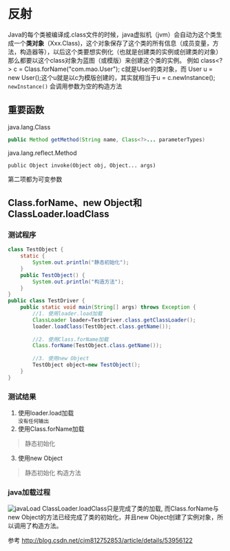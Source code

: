 # 反射
Java的每个类被编译成.class文件的时候，java虚拟机（jvm）会自动为这个类生成一个**类对象**（Xxx.Class)，这个对象保存了这个类的所有信息（成员变量，方法，构造器等），以后这个类要想实例化（也就是创建类的实例或创建类的对象）那么都要以这个class对象为蓝图（或模版）来创建这个类的实例。
例如 class<?> c = Class.forName("com.mao.User"); c就是User的类对象，而 User u = new User();这个u就是以c为模版创建的，其实就相当于u = c.newInstance(); 
`newInstance()` 会调用参数为空的构造方法
## 重要函数
java.lang.Class

``` java
public Method getMethod(String name, Class<?>... parameterTypes)
```

java.lang.reflect.Method

```
public Object invoke(Object obj, Object... args)
```

第二项都为可变参数
## Class.forName、new Object和ClassLoader.loadClass
### 测试程序

```java
class TestObject {
  	static {
        System.out.println("静态初始化");
    }
    public TestObject() {
    	System.out.println("构造方法");
    }
}
public class TestDriver {
    public static void main(String[] args) throws Exception {        
        //1. 使用loader.load加载
        ClassLoader loader=TestDriver.class.getClassLoader();
        loader.loadClass(TestObject.class.getName());
        
        //2. 使用Class.forName加载
        Class.forName(TestObject.class.getName());
           
        //3. 使用new Object
        TestObject object=new TestObject();
    }
}
```

### 测试结果 
1. 使用loader.load加载  
`没有任何输出`
2. 使用Class.forName加载
>静态初始化

3. 使用new Object 
>静态初始化
>构造方法

### java加载过程
![javaLoad](http://p5vgvzwar.bkt.clouddn.com/Unknown.)
ClassLoader.loadClass只是完成了类的加载, 而Class.forName与new Object的方法已经完成了类的初始化，并且new Object创建了实例对象，所以调用了构造方法。


参考 <http://blog.csdn.net/cjm812752853/article/details/53956122>


